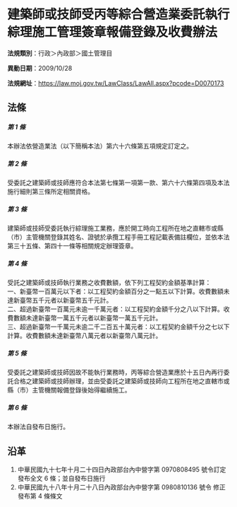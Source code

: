 # 建築師或技師受丙等綜合營造業委託執行綜理施工管理簽章報備登錄及收費辦法




**法規類別**：行政＞內政部＞國土管理目

**異動日期**：2009/10/28  

**法規網址**：https://law.moj.gov.tw/LawClass/LawAll.aspx?pcode=D0070173



## 法條
##### 第 1 條
本辦法依營造業法（以下簡稱本法）第六十六條第五項規定訂定之。

##### 第 2 條
受委託之建築師或技師應符合本法第七條第一項第一款、第六十六條第四項及本法施行細則第三條所定相關資格。

##### 第 3 條
建築師或技師受委託執行綜理施工業務，應於開工時向工程所在地之直轄市或縣（市）主管機關登錄其姓名、證號於承攬工程手冊工程記載表備註欄位，並依本法第三十五條、第四十一條等相關規定辦理簽章。

##### 第 4 條
受託之建築師或技師執行業務之收費數額，依下列工程契約金額基準計算：  
一、新臺幣一百萬元以下者：以工程契約金額百分之一點五以下計算。收費數額未達新臺幣五千元者以新臺幣五千元計。  
二、超過新臺幣一百萬元未逾一千萬元者：以工程契約金額千分之八以下計算。收費數額未達新臺幣一萬五千元者以新臺幣一萬五千元計。  
三、超過新臺幣一千萬元未逾二千二百五十萬元者：以工程契約金額千分之七以下計算。收費數額未達新臺幣八萬元者以新臺幣八萬元計。

##### 第 5 條
受委託之建築師或技師因故不能執行業務時，丙等綜合營造業應於十五日內再行委託合格之建築師或技師辦理，並由受委託之建築師或技師向工程所在地之直轄市或縣（市）主管機關報備登錄後始得繼續施工。

##### 第 6 條
本辦法自發布日施行。

## 沿革
1. 中華民國九十七年十月二十四日內政部台內中營字第 0970808495 號令訂定發布全文 6  條；並自發布日施行
1. 中華民國九十八年十月二十八日內政部台內中營字第 0980810136 號令  修正發布第 4  條條文

